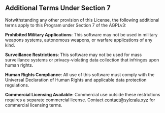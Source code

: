 ## Additional Terms Under Section 7

Notwithstanding any other provision of this License, the following additional terms apply to this Program under Section 7 of the AGPLv3:

**Prohibited Military Applications**: This software may not be used in military weapons systems, autonomous weapons, or warfare applications of any kind.

**Surveillance Restrictions**: This software may not be used for mass surveillance systems or privacy-violating data collection that infringes upon human rights.

**Human Rights Compliance**: All use of this software must comply with the Universal Declaration of Human Rights and applicable data protection regulations.

**Commercial Licensing Available**: Commercial use outside these restrictions requires a separate commercial license. Contact <contact@sylcrala.xyz> for commercial licensing terms.
